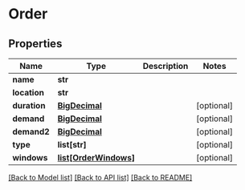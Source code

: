 # Order

## Properties
Name | Type | Description | Notes
------------ | ------------- | ------------- | -------------
**name** | **str** |  | 
**location** | **str** |  | 
**duration** | [**BigDecimal**](BigDecimal.md) |  | [optional] 
**demand** | [**BigDecimal**](BigDecimal.md) |  | [optional] 
**demand2** | [**BigDecimal**](BigDecimal.md) |  | [optional] 
**type** | **list[str]** |  | [optional] 
**windows** | [**list[OrderWindows]**](OrderWindows.md) |  | [optional] 

[[Back to Model list]](../README.md#documentation-for-models) [[Back to API list]](../README.md#documentation-for-api-endpoints) [[Back to README]](../README.md)

